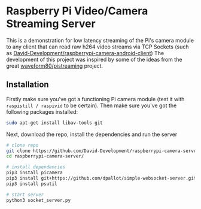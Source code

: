 # Raspberry Pi Video/Camera Streaming Server

This is a demonstration for low latency streaming of the Pi's camera module to any client that can read raw h264 video streams via TCP Sockets (such as [David-Development/raspberrypi-camera-android-client](https://github.com/David-Development/raspberrypi-camera-android-client/tree/master))
The development of this project was inspired by some of the ideas from the great [waveform80/pistreaming](https://github.com/waveform80/pistreaming) project.


## Installation

Firstly make sure you've got a functioning Pi camera module (test it with
`raspistill / raspivid` to be certain). Then make sure you've got the following packages
installed:

```bash
sudo apt-get install libav-tools git
```

Next, download the repo, install the dependencies and run the server

```bash
# clone repo
git clone https://github.com/David-Development/raspberrypi-camera-server.git
cd raspberrypi-camera-server/

# install dependencies
pip3 install picamera
pip3 install git+https://github.com/dpallot/simple-websocket-server.git
pip3 install psutil

# start server
python3 socket_server.py
```
